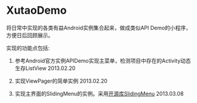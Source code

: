 ﻿XutaoDemo
=========

将日常中实现的各类有益Android实例集合起来，做成类似API Demo的小程序，方便日后回顾展示。

实现的功能点包括:  

1. 参考Android官方实例APIDemo实现主菜单，检测项目中存在的Activity动态生存ListView 2013.02.20

2. 实现ViewPager的简单实例 2013.02.20

3. 实现主界面的SlidingMenu的实例。采用[开源库SlidingMenu](https://github.com/jfeinstein10/SlidingMenu) 2013.03.08
